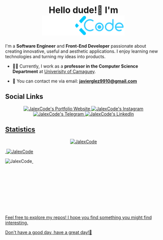 # <div align="center">Hello dude!👋 I'm </div><div align="center"><img src="https://github.com/JalexCode/JalexCode/blob/main/jalex.png?raw=true" alt="JalexCode logo" style="height: 4rem"/></div>

I'm a **Software Engineer** and **Front-End Developer** passionate about creating innovative, useful and aesthetic applications. I enjoy learning new technologies and turning my ideas into products.

- 👨‍🏫 Currently, I work as a **professor in the Computer Science Department** at [Univerisity of Camaguey](https://www.reduc.edu.cu).

- 📧 You can contact me via email: **javierglez9910@gmail.com**

## Social Links

<p align="center">
  <a href="https://jalexcode.github.io/">
    <img src="https://img.shields.io/badge/Website-indigo?style=flat&logo=github" alt="JalexCode's Portfolio Website" style="height: 2rem"/>
  </a>
  <a href="https://www.instagram.com/jalexoasismusic/">
    <img src="https://img.shields.io/badge/-Instagram-DC143C?logo=instagram&logoColor=white&style=flat" alt="JalexCode's Instagram" style="height: 2rem"/>
  </a>
  <a href="https://t.me/jalexcode">
    <img src="https://img.shields.io/badge/-Telegram-4682B4?logo=telegram&logoColor=white&style=flat" alt="JalexCode's Telegram" style="height: 2rem"/>
  </a>
    <a href="https://www.linkedin.com/in/javier-alejandro-gonz%C3%A1lez-casellas-050882181/">
    <img src="https://img.shields.io/badge/-LinkedIn-191970?logo=linkedin&logoColor=white&style=flat" alt="JalexCode's LinkedIn" style="height: 2rem"/>
<!--   </a>
    <a href="">
    <img src="https://img.shields.io/badge/-blue?label=My%20Website&logo=mail&style=social" alt="Personal website" style="height: 2rem"/>
  </a> -->
</p>

## Statistics

<picture style="display: flex; felx-direction: row; justify-content: center">
    <img src="https://github-readme-stats.vercel.app/api/top-langs/?username=JalexCode&layout=pie" alt="JalexCode"/>
</picture>

<p>
  &nbsp;<img align="center" src="https://github-readme-stats.vercel.app/api?username=JalexCode&show_icons=true" alt="JalexCode" />
</p>

<p>
  &nbsp;<img align="left" src="https://github-readme-streak-stats.herokuapp.com/?user=JalexCode" alt="JalexCode" />
</p>

<br><br><br><br><br><br><br><br>

Feel free to explore my repos! I hope you find something you might find interesting.

Don't have a good day, have a great day!🙌
